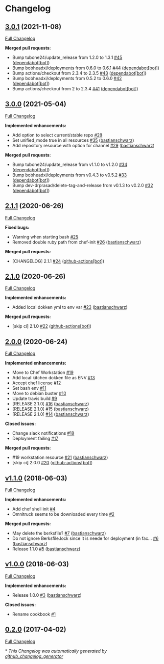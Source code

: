 # Changelog

## [3.0.1](https://github.com/codenamephp/chef.cookbook.chef/tree/3.0.1) (2021-11-08)

[Full Changelog](https://github.com/codenamephp/chef.cookbook.chef/compare/3.0.0...3.0.1)

**Merged pull requests:**

- Bump tubone24/update\_release from 1.2.0 to 1.3.1 [\#45](https://github.com/codenamephp/chef.cookbook.chef/pull/45) ([dependabot[bot]](https://github.com/apps/dependabot))
- Bump bobheadxi/deployments from 0.6.0 to 0.6.1 [\#44](https://github.com/codenamephp/chef.cookbook.chef/pull/44) ([dependabot[bot]](https://github.com/apps/dependabot))
- Bump actions/checkout from 2.3.4 to 2.3.5 [\#43](https://github.com/codenamephp/chef.cookbook.chef/pull/43) ([dependabot[bot]](https://github.com/apps/dependabot))
- Bump bobheadxi/deployments from 0.5.2 to 0.6.0 [\#42](https://github.com/codenamephp/chef.cookbook.chef/pull/42) ([dependabot[bot]](https://github.com/apps/dependabot))
- Bump actions/checkout from 2 to 2.3.4 [\#41](https://github.com/codenamephp/chef.cookbook.chef/pull/41) ([dependabot[bot]](https://github.com/apps/dependabot))

## [3.0.0](https://github.com/codenamephp/chef.cookbook.chef/tree/3.0.0) (2021-05-04)

[Full Changelog](https://github.com/codenamephp/chef.cookbook.chef/compare/2.1.1...3.0.0)

**Implemented enhancements:**

- Add option to select current/stable repo [\#28](https://github.com/codenamephp/chef.cookbook.chef/issues/28)
- Set unified\_mode true in all resources [\#35](https://github.com/codenamephp/chef.cookbook.chef/pull/35) ([bastianschwarz](https://github.com/bastianschwarz))
- Add repository resource with option for channel [\#29](https://github.com/codenamephp/chef.cookbook.chef/pull/29) ([bastianschwarz](https://github.com/bastianschwarz))

**Merged pull requests:**

- Bump tubone24/update\_release from v1.1.0 to v1.2.0 [\#34](https://github.com/codenamephp/chef.cookbook.chef/pull/34) ([dependabot[bot]](https://github.com/apps/dependabot))
- Bump bobheadxi/deployments from v0.4.3 to v0.5.2 [\#33](https://github.com/codenamephp/chef.cookbook.chef/pull/33) ([dependabot[bot]](https://github.com/apps/dependabot))
- Bump dev-drprasad/delete-tag-and-release from v0.1.3 to v0.2.0 [\#32](https://github.com/codenamephp/chef.cookbook.chef/pull/32) ([dependabot[bot]](https://github.com/apps/dependabot))

## [2.1.1](https://github.com/codenamephp/chef.cookbook.chef/tree/2.1.1) (2020-06-26)

[Full Changelog](https://github.com/codenamephp/chef.cookbook.chef/compare/2.1.0...2.1.1)

**Fixed bugs:**

- Warning when starting bash [\#25](https://github.com/codenamephp/chef.cookbook.chef/issues/25)
- Removed double ruby path from chef-init [\#26](https://github.com/codenamephp/chef.cookbook.chef/pull/26) ([bastianschwarz](https://github.com/bastianschwarz))

**Merged pull requests:**

- \[CHANGELOG\] 2.1.1 [\#24](https://github.com/codenamephp/chef.cookbook.chef/pull/24) ([github-actions[bot]](https://github.com/apps/github-actions))

## [2.1.0](https://github.com/codenamephp/chef.cookbook.chef/tree/2.1.0) (2020-06-26)

[Full Changelog](https://github.com/codenamephp/chef.cookbook.chef/compare/2.0.0...2.1.0)

**Implemented enhancements:**

- Added local dokken yml to env var [\#23](https://github.com/codenamephp/chef.cookbook.chef/pull/23) ([bastianschwarz](https://github.com/bastianschwarz))

**Merged pull requests:**

- \[skip ci\] 2.1.0 [\#22](https://github.com/codenamephp/chef.cookbook.chef/pull/22) ([github-actions[bot]](https://github.com/apps/github-actions))

## [2.0.0](https://github.com/codenamephp/chef.cookbook.chef/tree/2.0.0) (2020-06-24)

[Full Changelog](https://github.com/codenamephp/chef.cookbook.chef/compare/v1.1.0...2.0.0)

**Implemented enhancements:**

- Move to Chef Workstation [\#19](https://github.com/codenamephp/chef.cookbook.chef/issues/19)
- Add local kitchen dokken file as ENV [\#13](https://github.com/codenamephp/chef.cookbook.chef/issues/13)
- Accept chef license [\#12](https://github.com/codenamephp/chef.cookbook.chef/issues/12)
- Set bash env [\#11](https://github.com/codenamephp/chef.cookbook.chef/issues/11)
- Move to debian buster [\#10](https://github.com/codenamephp/chef.cookbook.chef/issues/10)
- Update travis build [\#9](https://github.com/codenamephp/chef.cookbook.chef/issues/9)
- \[RELEASE 2.1.0\] [\#16](https://github.com/codenamephp/chef.cookbook.chef/pull/16) ([bastianschwarz](https://github.com/bastianschwarz))
- \[RELEASE 2.1.0\] [\#15](https://github.com/codenamephp/chef.cookbook.chef/pull/15) ([bastianschwarz](https://github.com/bastianschwarz))
- \[RELEASE 2.1.0\] [\#14](https://github.com/codenamephp/chef.cookbook.chef/pull/14) ([bastianschwarz](https://github.com/bastianschwarz))

**Closed issues:**

- Change slack notifications [\#18](https://github.com/codenamephp/chef.cookbook.chef/issues/18)
- Deployment failing [\#17](https://github.com/codenamephp/chef.cookbook.chef/issues/17)

**Merged pull requests:**

- \#19 workstation resource [\#21](https://github.com/codenamephp/chef.cookbook.chef/pull/21) ([bastianschwarz](https://github.com/bastianschwarz))
- \[skip ci\] 2.0.0 [\#20](https://github.com/codenamephp/chef.cookbook.chef/pull/20) ([github-actions[bot]](https://github.com/apps/github-actions))

## [v1.1.0](https://github.com/codenamephp/chef.cookbook.chef/tree/v1.1.0) (2018-06-03)

[Full Changelog](https://github.com/codenamephp/chef.cookbook.chef/compare/v1.0.0...v1.1.0)

**Implemented enhancements:**

- Add chef shell init [\#4](https://github.com/codenamephp/chef.cookbook.chef/issues/4)
- Omnitruck seems to be downloaded every time [\#2](https://github.com/codenamephp/chef.cookbook.chef/issues/2)

**Merged pull requests:**

- May delete the berksfile? [\#7](https://github.com/codenamephp/chef.cookbook.chef/pull/7) ([bastianschwarz](https://github.com/bastianschwarz))
- Do not ignore Berksfile.lock since it is neede for deployment \(in fac… [\#6](https://github.com/codenamephp/chef.cookbook.chef/pull/6) ([bastianschwarz](https://github.com/bastianschwarz))
- Release 1.1.0 [\#5](https://github.com/codenamephp/chef.cookbook.chef/pull/5) ([bastianschwarz](https://github.com/bastianschwarz))

## [v1.0.0](https://github.com/codenamephp/chef.cookbook.chef/tree/v1.0.0) (2018-06-03)

[Full Changelog](https://github.com/codenamephp/chef.cookbook.chef/compare/0.2.0...v1.0.0)

**Implemented enhancements:**

- Release 1.0.0 [\#3](https://github.com/codenamephp/chef.cookbook.chef/pull/3) ([bastianschwarz](https://github.com/bastianschwarz))

**Closed issues:**

- Rename cookbook [\#1](https://github.com/codenamephp/chef.cookbook.chef/issues/1)

## [0.2.0](https://github.com/codenamephp/chef.cookbook.chef/tree/0.2.0) (2017-04-02)

[Full Changelog](https://github.com/codenamephp/chef.cookbook.chef/compare/ed26bc80681dad377dd45483e3efa1bcc6ef46d6...0.2.0)



\* *This Changelog was automatically generated by [github_changelog_generator](https://github.com/github-changelog-generator/github-changelog-generator)*
